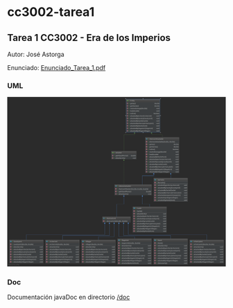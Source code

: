 # cc3002-tarea1
## Tarea 1 CC3002 - Era de los Imperios

Autor: José Astorga

Enunciado: [Enunciado_Tarea_1.pdf](Enunciado_Tarea_1.pdf)


### UML

![alt text](tarea1_uml.png)



### Doc

Documentación javaDoc en directorio [/doc](/doc)
